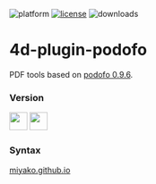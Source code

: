 ![platform](https://img.shields.io/static/v1?label=platform&message=osx-64%20|%20win-32%20|%20win-64&color=blue)
[![license](https://img.shields.io/github/license/miyako/4d-plugin-podofo)](LICENSE)
![downloads](https://img.shields.io/github/downloads/miyako/4d-plugin-podofo/total)

# 4d-plugin-podofo
PDF tools based on [podofo 0.9.6](http://podofo.sourceforge.net).

### Version

<img width="32" height="32" src="https://user-images.githubusercontent.com/1725068/73986501-15964580-4981-11ea-9ac1-73c5cee50aae.png"> <img src="https://user-images.githubusercontent.com/1725068/73987971-db2ea780-4984-11ea-8ada-e25fb9c3cf4e.png" width="32" height="32" />

### Syntax

[miyako.github.io](https://miyako.github.io/2020/12/12/4d-plugin-podofo.html)
